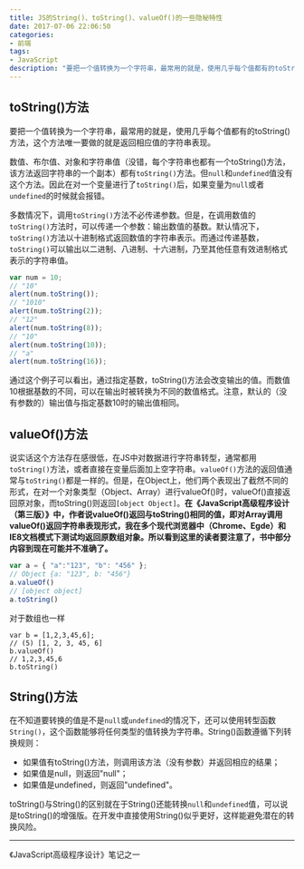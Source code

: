 ```yaml
---
title: JS的String()、toString()、valueOf()的一些隐秘特性
date: 2017-07-06 22:06:50
categories:
- 前端
tags:
- JavaScript
description: "要把一个值转换为一个字符串，最常用的就是，使用几乎每个值都有的toString()方法，这个方法唯一要做的就是返回相应值的字符串表现。"
---
```


## toString()方法

要把一个值转换为一个字符串，最常用的就是，使用几乎每个值都有的toString()方法，这个方法唯一要做的就是返回相应值的字符串表现。

数值、布尔值、对象和字符串值（没错，每个字符串也都有一个toString()方法，该方法返回字符串的一个副本）都有`toString()`方法。但`null`和`undefined`值没有这个方法。因此在对一个变量进行了`toString()`后，如果变量为`null`或者`undefined`的时候就会报错。

多数情况下，调用`toString()`方法不必传递参数。但是，在调用数值的`toString()`方法时，可以传递一个参数：输出数值的基数。默认情况下，`toString()`方法以十进制格式返回数值的字符串表示。而通过传递基数，`toString()`可以输出以二进制、八进制、十六进制，乃至其他任意有效进制格式表示的字符串值。
```js
var num = 10; 
// "10" 
alert(num.toString()); 
// "1010" 
alert(num.toString(2)); 
// "12" 
alert(num.toString(8)); 
// "10" 
alert(num.toString(10)); 
// "a" 
alert(num.toString(16));
```

通过这个例子可以看出，通过指定基数，toString()方法会改变输出的值。而数值10根据基数的不同，可以在输出时被转换为不同的数值格式。注意，默认的（没有参数的）输出值与指定基数10时的输出值相同。

## valueOf()方法

说实话这个方法存在感很低，在JS中对数据进行字符串转型，通常都用`toString()`方法，或者直接在变量后面加上空字符串。`valueOf()`方法的返回值通常与`toString()`都是一样的。但是，在Object上，他们两个表现出了截然不同的形式，在对一个对象类型（Object、Array）进行valueOf()时，valueOf()直接返回原对象，而toString()则返回`[object Object]`。**在《JavaScript高级程序设计（第三版）》中，作者说valueOf()返回与toString()相同的值，即对Array调用valueOf()返回字符串表现形式，我在多个现代浏览器中（Chrome、Egde）和IE8文档模式下测试均返回原数组对象。所以看到这里的读者要注意了，书中部分内容到现在可能并不准确了。**
```js
var a = { "a":"123", "b": "456" };
// Object {a: "123", b: "456"}
a.valueOf()
// [object object]
a.toString()
```
对于数组也一样
```
var b = [1,2,3,45,6];
// (5) [1, 2, 3, 45, 6]
b.valueOf()
// 1,2,3,45,6
b.toString()
```

## String()方法

在不知道要转换的值是不是`null`或`undefined`的情况下，还可以使用转型函数`String()`，这个函数能够将任何类型的值转换为字符串。String()函数遵循下列转换规则：
- 如果值有toString()方法，则调用该方法（没有参数）并返回相应的结果；
- 如果值是null，则返回"null"；
- 如果值是undefined，则返回"undefined"。

toString()与String()的区别就在于String()还能转换`null`和`undefined`值，可以说是toString()的增强版。在开发中直接使用String()似乎更好，这样能避免潜在的转换风险。

***
《JavaScript高级程序设计》笔记之一

